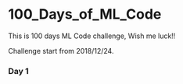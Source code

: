 # 100_Days_of_ML_Code
This is 100 days ML Code challenge, Wish me luck!!

Challenge start from 2018/12/24.

### Day 1 
